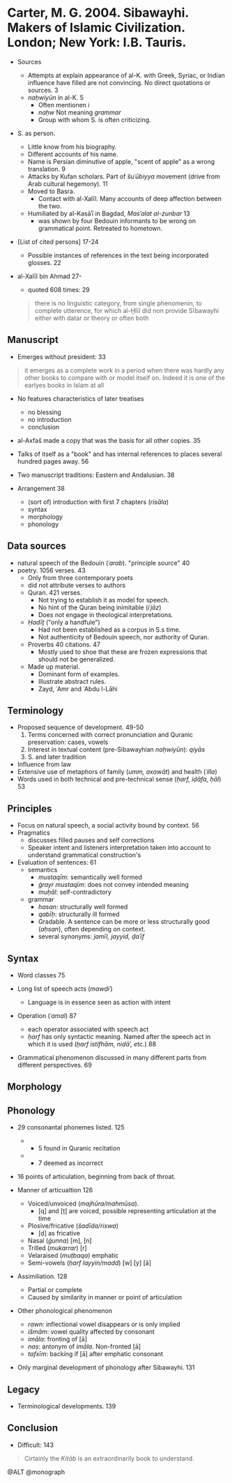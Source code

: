 # Carter, M. G. 2004. Sibawayhi. Makers of Islamic Civilization. London; New York: I.B. Tauris.

- Sources
  - Attempts at explain appearance of al-K. with Greek, Syriac, or Indian influence have filled are not convincing. No direct quotations or sources. 3
  - *naḥwiyūn* in al-K. 5
    - Often mentionen i 
    - *naḥw* Not meaning *grammar* 
    - Group with whom S. is often criticizing.

- S. as person.
  - Little know from his biography.
  - Different accounts of his name.
  - Name is Persian diminutive of apple, "scent of apple" as a wrong translation. 9
  - Attacks by Kufan scholars. Part of *šuʿūbiyya* movement (drive from Arab cultural hegemony). 11
  - Moved to Basra.
    - Contact with al-Xalīl. Many accounts of deep affection between the two.
  - Humiliated by al-Kasāʾī in Bagdad, *Masʾalat al-zunbar* 13
    - was shown by four Bedouin informants to be wrong on grammatical point. Retreated to hometown.

- [List of cited persons] 17-24
  - Possible instances of references in the text being incorporated glosses. 22

- al-Xalīl bin Ahmad 27-
  - quoted 608 times: 29

  > there is no linguistic category, from single phenomenin, to complete utterence, for which al-Ḫlīl did non provide Sībawayhi either with datar or theory or often both

## Manuscript

- Emerges without president: 33

> it emerges as a complete work in a period when there was hardly any other books to compare with or model itself on. Indeed it is one of the earlyes books in Islam at all

- No features characteristics of later treatises
  - no blessing
  - no introduction
  - conclusion

- al-Axfaš made a copy that was the basis for all other copies. 35

- Talks of itself as a "book" and has internal references to places several hundred pages away. 56

- Two manuscript traditions: Eastern and Andalusian. 38

- Arrangement 38
  - (sort of) introduction with first 7 chapters (*risāla*)
  - syntax
  - morphology
  - phonology

## Data sources

- natural speech of the Bedouin (*ʿarab*). "principle source" 40
- poetry. 1056 verses. 43
  - Only from three contemporary poets
  - did not attribute verses to authors
  - Quran. 421 verses.
    - Not trying to establish it as model for speech.
    - No hint of the Quran being inimitable (*iʿjāz*)
    - Does not engage in theological interpretations.
  - *Ḥadīṯ* ("only a handfule")
    - Had not been established as a corpus in S.s time.
    - Not authenticity of Bedouin speech, nor authority of Quran. 
  - Proverbs 40 citations. 47
    - Mostly used to shoe that these are frozen expressions that should not be generalized.
  - Made up material.
    - Dominant form of examples.
    - Illustrate abstract rules.
    - Zayd, ʿAmr and ʿAbdu l-Lāhi

## Terminology 

- Proposed sequence of development. 49-50
  1. Terms concerned with correct pronunciation and Quranic preservation: cases, vowels 
  2. Interest in textual content (pre-Sibawayhian *naḥwiyūn*): *qiyās*
  3. S. and later tradition
- Influence from law
- Extensive use of metaphors of family (*umm, axawāt*) and health (*ʿilla*)
- Words used in both technical and pre-technical sense (*ḥarf, iḍāfa, ḥāl*) 53

## Principles

- Focus on natural speech, a social activity bound by context. 56
- Pragmatics
  - discusses filled pauses and self corrections
  - Speaker intent and listeners interpretation taken into account to understand grammatical construction's
- Evaluation of sentences: 61
  - semantics
    - *mustaqīm*: semantically well formed
    - *ġrayr mustaqīm*: does not convey intended meaning
    - *muḥāl*: self-contradictory
  - grammar
    - *hasan*: structurally well formed
    - *qabīḥ*: structurally ill formed
    - Gradable. A sentence can be more or less structurally good (*aḥsan*), often depending on context.
    - several synonyms: *jamīl, jayyid, ḍaʿīf*

## Syntax

- Word classes 75

- Long list of speech acts (*mawḍiʿ*)
  - Language is in essence seen as action with intent

- Operation (*ʿamal*) 87
  - each operator associated with speech act
  - *ḥarf* has only syntactic meaning. Named after the speech act in which it is used (*ḥarf istifhām, nidāʾ, etc.*) 88

- Grammatical phenomenon discussed in many different parts from different perspectives. 69

## Morphology

## Phonology

- 29 consonantal phonemes listed. 125
  - + 5 found in Quranic recitation
  - + 7 deemed as incorrect

- 16 points of articulation, beginning from back of throat.

- Manner of articualtion 126
  - Voiced/unvoiced (*majhūra/mahmūsa*).
    - [q] and [ṭ] are voiced, possible representing articulation at the time 
  - Plosive/fricative (*šadīda/rixwa*)
    - [ḍ] as fricative
  - Nasal (*ġunna*) [m], [n]
  - Trilled (*mukarrar*) [r]
  - Velaraised (*muṭbaqa*) emphatic
  - Semi-vowels (*ḥarf layyin/madd*) [w] [y] [ā]

- Assimiliation. 128
  - Partial or complete
  - Caused by similarity in manner or point of articulation

- Other phonological phenomenon
  - *rawn*: inflectional vowel disappears or is only implied
  - *išmām*: vowel quality affected by consonant
  - *imāla*: fronting of [ā]
  - *naṣ*: antonym of *imāla*. Non-fronted [ā]
  - *tafxīm*: backing if [ā] after emphatic consonant

- Only marginal development of phonology after Sibawayhi. 131


## Legacy

- Terminological developments. 139

## Conclusion

- Difficult: 143

> Cirtainly the *Kitāb* is an extraordinarily book to understand.

@ALT
@monograph
